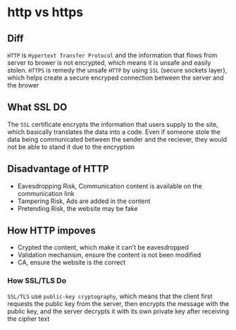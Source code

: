 # http vs https

## Diff

`HTTP` is `Hypertext Transfer Protocol` and the information that flows from server to brower is not encrypted, which means it is unsafe and easily stolen.
`HTTPS` is remedy the unsafe `HTTP` by using `SSL` (secure sockets layer), which helps create a secure encryped connection between the server and the brower

## What SSL DO
The `SSL` certificate encrypts the information that users supply to the site, which basically translates the data into a code. Even if someone stole the data being communicated between the sender and the reciever, they would not be able to stand it due to the encryption

## Disadvantage of HTTP
* Eavesdropping Risk, Communication content is available on the communication link
* Tampering Risk, Ads are added in the content
* Pretending Risk, the website may be fake

## How HTTP impoves
* Crypted the content, which make it can't be eavesdropped
* Validation mechanism, ensure the content is not been modified
* CA, ensure the website is the correct

### How SSL/TLS Do
`SSL/TLS` use `public-key cryptography`, which means that the client first requests the public key from the server, then encrypts the message with the public key, and the server decrypts it with its own private key after receiving the cipher text
